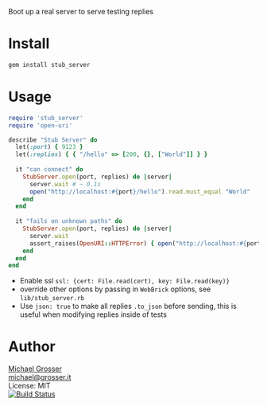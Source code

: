 Boot up a real server to serve testing replies

Install
=======

```Bash
gem install stub_server
```

Usage
=====

```Ruby
require 'stub_server'
require 'open-uri'

describe "Stub Server" do
  let(:port) { 9123 }
  let(:replies) { { "/hello" => [200, {}, ["World"]] } }
  
  it "can connect" do
    StubServer.open(port, replies) do |server|
      server.wait # ~ 0.1s
      open("http://localhost:#{port}/hello").read.must_equal "World"
    end
  end
  
  it "fails on unknown paths" do
    StubServer.open(port, replies) do |server|
      server.wait
      assert_raises(OpenURI::HTTPError) { open("http://localhost:#{port}/no").read }
    end
  end
end
```

 - Enable ssl `ssl: {cert: File.read(cert), key: File.read(key)}`
 - override other options by passing in `WebBrick` options, see `lib/stub_server.rb`
 - Use `json: true` to make all replies `.to_json` before sending, this is useful when modifying replies inside of tests 

Author
======
[Michael Grosser](http://grosser.it)<br/>
michael@grosser.it<br/>
License: MIT<br/>
[![Build Status](https://travis-ci.org/grosser/stub_server.png)](https://travis-ci.org/grosser/stub_server)
